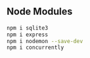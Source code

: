 ## Node Modules
```bash
npm i sqlite3
npm i express
npm i nodemon --save-dev
npm i concurrently
```
